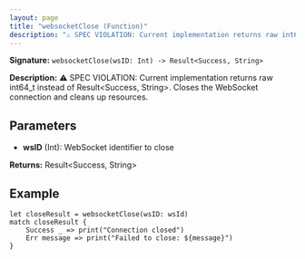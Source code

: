 ```yaml
---
layout: page
title: "websocketClose (Function)"
description: "⚠️ SPEC VIOLATION: Current implementation returns raw int64_t instead of Result<Success, String>. Closes the WebSocket connection and cleans up resources."
---
```


**Signature:** `websocketClose(wsID: Int) -> Result<Success, String>`

**Description:** ⚠️ SPEC VIOLATION: Current implementation returns raw int64_t instead of Result<Success, String>. Closes the WebSocket connection and cleans up resources.

## Parameters

- **wsID** (Int): WebSocket identifier to close

**Returns:** Result<Success, String>

## Example

```osprey
let closeResult = websocketClose(wsID: wsId)
match closeResult {
    Success _ => print("Connection closed")
    Err message => print("Failed to close: ${message}")
}
```
